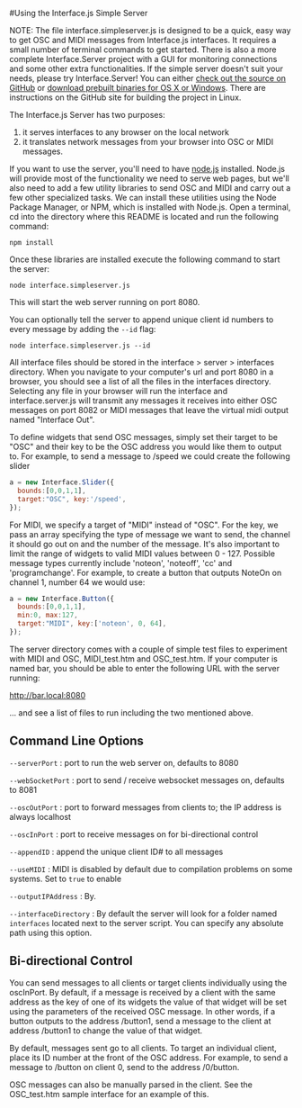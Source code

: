 #Using the Interface.js Simple Server

NOTE: The file interface.simpleserver.js is designed to be a quick, easy way to get OSC and MIDI messages from Interface.js interfaces. It requires a small number of terminal commands to get started. There is also a more complete Interface.Server project with a GUI for monitoring connections and some other extra functionalities. If the simple server doesn't suit your needs, please try Interface.Server! You can either [check out the source on GitHub][interface_server_github] or [download prebuilt binaries for OS X or Windows][interface_builds]. There are instructions on the GitHub site for building the project in Linux.

The Interface.js Server has two purposes: 
  1) it serves interfaces to any browser on the local network
  2) it translates network messages from your browser into OSC or MIDI messages.
  
If you want to use the server, you'll need to have [node.js][nodejs] installed. Node.js will provide most of the functionality we need to serve web pages, but we'll also need to add a few utility libraries to send OSC and MIDI and carry out a few other specialized tasks. We can install these utilities using the Node Package Manager, or NPM, which is installed with Node.js. Open a terminal, cd into the directory where this README is located and run the following command:

```
npm install
```

Once these libraries are installed execute the following command to start the server:

```node interface.simpleserver.js```

This will start the web server running on port 8080.

You can optionally tell the server to append unique client id numbers to every message by adding the `--id` flag:

```node interface.simpleserver.js --id```

All interface files should be stored in the interface > server > interfaces directory. When you navigate to your computer's url and port 8080 in a browser, you should see a list of all the files in the interfaces directory. Selecting any file in your browser will run the interface and interface.server.js will transmit any messages it receives into either OSC messages on port 8082 or MIDI messages that leave the virtual midi output named "Interface Out".

To define widgets that send OSC messages, simply set their target to be "OSC" and their key to be the OSC address you would like them to output to. For example, to send a message to /speed we could create the following slider

```javascript
a = new Interface.Slider({
  bounds:[0,0,1,1],
  target:"OSC", key:'/speed',
});
```

For MIDI, we specify a target of "MIDI" instead of "OSC". For the key, we pass an array specifying the type of message we want to send, the channel it should go out on and the number of the message. It's also important to limit the range of widgets to valid MIDI values between 0 - 127. Possible message types currently include 'noteon', 'noteoff', 'cc' and 'programchange'. For example, to create a button that outputs NoteOn on channel 1, number 64 we would use:

```javascript
a = new Interface.Button({
  bounds:[0,0,1,1],
  min:0, max:127,
  target:"MIDI", key:['noteon', 0, 64],
});
```

The server directory comes with a couple of simple test files to experiment with MIDI and OSC, MIDI_test.htm and OSC_test.htm. If your computer is named bar, you should be able to enter the following URL with the server running:

http://bar.local:8080

... and see a list of files to run including the two mentioned above.

## Command Line Options

`--serverPort`    : port to run the web server on, defaults to 8080

`--webSocketPort` : port to send / receive websocket messages on, defaults to 8081

`--oscOutPort`    : port to forward messages from clients to; the IP address is always localhost

`--oscInPort`     : port to receive messages on for bi-directional control

`--appendID`      : append the unique client ID# to all messages

`--useMIDI`       : MIDI is disabled by default due to compilation problems on some systems. Set to `true` to enable

`--outputIPAddress` : By.

`--interfaceDirectory` : By default the server will look for a folder named `interfaces` located next to the server script. You can specify any absolute path using this option.

## Bi-directional Control
You can send messages to all clients or target clients individually using the oscInPort. By default, if a message is received by a client with the same address as the key of one of its widgets the value of that widget will be set using the parameters of the received OSC message. In other words, if a button outputs to the address /button1, send a message to the client at address /button1 to change the value of that widget.

By default, messages sent go to all clients. To target an individual client, place its ID number at the front of the OSC address. For example, to send a message to /button on client 0, send to the address /0/button.

OSC messages can also be manually parsed in the client. See the OSC_test.htm sample interface for an example of this.

[nodejs]:http://nodejs.org
[npm]:http://nodejs.org/download/
[interface_server_github]:https://github.com/charlieroberts/interface.server
[interface_builds]:http://www.charlie-roberts.com/interface/builds
